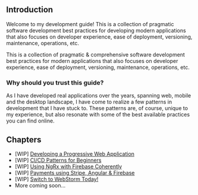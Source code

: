 ## Introduction
Welcome to my development guide! This is a collection of pragmatic software development best practices for developing modern applications that also focuses on developer experience, ease of deployment, versioning, maintenance, operations, etc.

This is a collection of pragmatic & comprehensive software development best practices for modern applications that also focuses on developer experience, ease of deployment, versioning, maintenance, operations, etc.

### Why should you trust this guide?
As I have developed real applications over the years, spanning web, mobile and the desktop landscape, I have come to realize a few patterns in development that I have stuck to. These patterns are, of course, unique to my experience, but also resonate with some of the best available practices you can find online.

## Chapters
* [WIP] [Developing a Progressive Web Application](https://github.com/yashanand1910/guide/wiki/Develop-&-Deploy-a-Progressive-Web-Application)
* [WIP] [CI/CD Patterns for Beginners](https://github.com/yashanand1910/guide/wiki/CI-CD-Patterns-for-Beginners)
* [WIP] [Using NgRx with Firebase Coherently](https://github.com/yashanand1910/guide/wiki/Using-NgRx-with-Firebase-Coherently)
* [WIP] [Payments using Stripe, Angular & Firebase](https://github.com/yashanand1910/guide/wiki/Payments-using-Stripe,-Angular-&-Firebase)
* [WIP] [Switch to WebStorm Today!](https://github.com/yashanand1910/guide/wiki/Switch-to-WebStorm-Today!)
* More coming soon...
